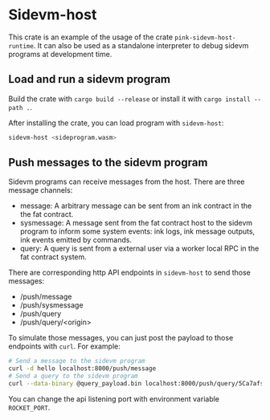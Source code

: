# Sidevm-host

This crate is an example of the usage of the crate `pink-sidevm-host-runtime`. It can also be used
as a standalone interpreter to debug sidevm programs at development time.

## Load and run a sidevm program
Build the crate with `cargo build --release` or install it with `cargo install --path .`.

After installing the crate, you can load program with `sidevm-host`:

```bash
sidevm-host <sideprogram.wasm>
```

## Push messages to the sidevm program
Sidevm programs can receive messages from the host. There are three message channels:

- message: A arbitrary message can be sent from an ink contract in the the fat contract.
- sysmessage: A message sent from the fat contract host to the sidevm program to inform some system events: ink logs, ink message outputs, ink events emitted by commands.
- query: A query is sent from a external user via a worker local RPC in the fat contract system.

There are corresponding http API endpoints in `sidevm-host` to send those messages:

- /push/message
- /push/sysmessage
- /push/query
- /push/query/\<origin>

To simulate those messages, you can just post the payload to those endpoints with `curl`. For example:


```bash
# Send a message to the sidevm program
curl -d hello localhost:8000/push/message
# Send a query to the sidevm program
curl --data-binary @query_payload.bin localhost:8000/push/query/5Ca7afsGkHrQgwQRcfQ8u7MMrK55JYR3W2rV5KXzThNwu3GU
```

You can change the api listening port with environment variable `ROCKET_PORT`.
